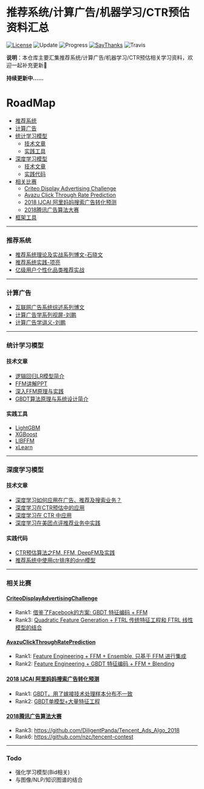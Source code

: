 推荐系统/计算广告/机器学习/CTR预估资料汇总
===
[![License](https://img.shields.io/badge/license-MIT-blue.svg)](./LICENSE.md) ![Update](https://img.shields.io/badge/update-weekly-green.svg) ![Progress](https://img.shields.io/badge/progress-1003%20%2F%201003-ff69b4.svg) [![SayThanks](https://img.shields.io/badge/say-thanks-ff69f4.svg)](https://saythanks.io/to/kamyu104) ![Travis](https://travis-ci.org/kamyu104/LeetCode-Solutions.svg?branch=master)

**说明**：本仓库主要汇集推荐系统/计算广告/机器学习/CTR预估相关学习资料，欢迎一起补充更新👼

**持续更新中……**

# RoadMap
- [推荐系统](#推荐系统)
- [计算广告](#计算广告)
- [统计学习模型](#统计学习模型)
	- [技术文章](#技术文章)
	- [实践工具](#实践工具)
- [深度学习模型](#深度学习模型)
	- [技术文章](#技术文章)
	- [实践代码](#实践代码)
- [相关比赛](#相关比赛)
	- [Criteo Display Advertising Challenge](#CriteoDisplayAdvertisingChallenge)
	- [Avazu Click Through Rate Prediction](#AvazuClickThroughRatePrediction)
	- [2018 IJCAI 阿里妈妈搜索广告转化预测](#2018-IJCAI-阿里妈妈搜索广告转化预测)
	- [2018腾讯广告算法大赛](#2018腾讯广告算法大赛)
- [框架工具](#框架工具)

---

### 推荐系统
- [推荐系统理论及实战系列博文-石晓文](https://www.jianshu.com/nb/21403842)
- [推荐系统实践-项亮](./resource/推荐系统实践-项亮.pdf)
- [亿级用户个性化品类推荐实战](https://gitbook.cn/books/5acc23b4f453ee79e417c729/index.html)

---

### 计算广告
- [互联网广告系统综述系列博文](https://blog.csdn.net/mytestmy/article/list)
- [计算广告学系列视屏-刘鹏](https://study.163.com/course/introduction.htm?courseId=321007#/courseDetail?tab=1)
- [计算广告学讲义-刘鹏](https://dirtysalt.github.io/html/computational-advertising.html)

---

### 统计学习模型
#### 技术文章
- [逻辑回归LR模型简介](https://tech.meituan.com/2015/05/08/intro-to-logistic-regression.html)
- [FFM讲解PPT](./resource/ffm.pdf)
- [深入FFM原理与实践](https://tech.meituan.com/2016/03/03/deep-understanding-of-ffm-principles-and-practices.html)
- [GBDT算法原理与系统设计简介](./resource/GBDT-wepon.pdf)
#### 实践工具
- [LightGBM](https://github.com/Microsoft/LightGBM)
- [XGBoost](https://github.com/dmlc/xgboost)
- [LIBFFM](https://github.com/guestwalk/libffm)
- [xLearn](https://github.com/aksnzhy/xlearn)

---

### 深度学习模型
#### 技术文章
- [深度学习如何应用在广告、推荐及搜索业务？](https://mp.weixin.qq.com/s/nboZ6p_l30L__FJNyz6Ohw)
- [深度学习在CTR预估中的应用](https://zhuanlan.zhihu.com/p/35484389)
- [深度学习在 CTR 中应用](http://www.mamicode.com/info-detail-1990002.html)
- [深度学习在美团点评推荐业务中实践](https://gitbook.cn/books/5aa0dd15cfbe2c144b71906d/index.html)
#### 实践代码
- [CTR预估算法之FM, FFM, DeepFM及实践](https://github.com/Johnson0722/CTR_Prediction)
- [推荐系统中使用ctr排序的dnn模型](https://github.com/nzc/dnn_ctr)

---

### 相关比赛
#### [CriteoDisplayAdvertisingChallenge](https://www.kaggle.com/c/criteo-display-ad-challenge)
- Rank1: [借鉴了Facebook的方案: GBDT 特征编码 + FFM](https://www.kaggle.com/c/criteo-display-ad-challenge/discussion/10555)
- Rank3: [Quadratic Feature Generation + FTRL 传统特征工程和 FTRL 线性模型的结合](https://www.kaggle.com/c/criteo-display-ad-challenge/discussion/10534)

#### [AvazuClickThroughRatePrediction](https://www.kaggle.com/c/avazu-ctr-prediction)
- Rank1: [Feature Engineering + FFM + Ensemble, 只基于 FFM 进行集成](https://www.kaggle.com/c/avazu-ctr-prediction/discussion/12608)
- Rank2: [Feature Engineering + GBDT 特征编码 + FFM + Blending](https://github.com/owenzhang/kaggle-avazu)

#### [2018 IJCAI 阿里妈妈搜索广告转化预测](https://tianchi.aliyun.com/competition/entrance/231647/introduction?spm=5176.12281957.1004.10.38b04c2aaROEf9)
- Rank1: [GBDT，用了嫁接技术处理样本分布不一致](https://github.com/plantsgo/ijcai-2018)
- Rank2: [GBDT单模型+大量特征工程](https://github.com/YouChouNoBB/ijcai-18-top2-single-mole-solution)

#### [2018腾讯广告算法大赛](https://algo.qq.com/)
- Rank3: https://github.com/DiligentPanda/Tencent_Ads_Algo_2018
- Rank6: https://github.com/nzc/tencent-contest

---

### Todo
- 强化学习模型(Bid相关)
- 与图像/NLP/知识图谱的结合

